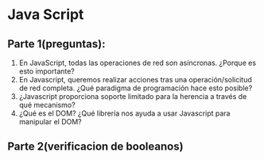 # Java Script
## Parte 1(preguntas):
1. En JavaScript, todas las operaciones de red son asíncronas. ¿Porque es esto importante?
2. En Javascript, queremos realizar acciones tras una operación/solicitud de red completa. ¿Qué paradigma de programación hace esto posible?
3. ¿Javascript proporciona soporte limitado para la herencia a través de qué mecanismo?
4. ¿Qué es el DOM? ¿Qué librería nos ayuda a usar Javascript para manipular el DOM?

## Parte 2(verificacion de booleanos)
